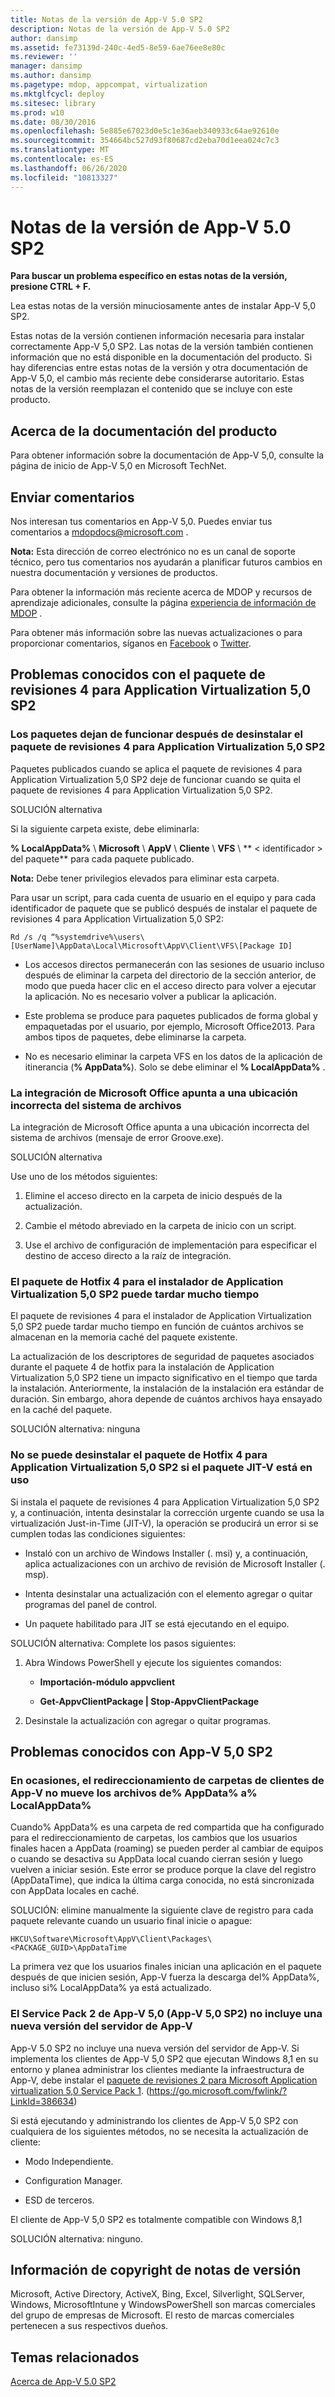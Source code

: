 ```yaml
---
title: Notas de la versión de App-V 5.0 SP2
description: Notas de la versión de App-V 5.0 SP2
author: dansimp
ms.assetid: fe73139d-240c-4ed5-8e59-6ae76ee8e80c
ms.reviewer: ''
manager: dansimp
ms.author: dansimp
ms.pagetype: mdop, appcompat, virtualization
ms.mktglfcycl: deploy
ms.sitesec: library
ms.prod: w10
ms.date: 08/30/2016
ms.openlocfilehash: 5e885e67023d0e5c1e36aeb340933c64ae92610e
ms.sourcegitcommit: 354664bc527d93f80687cd2eba70d1eea024c7c3
ms.translationtype: MT
ms.contentlocale: es-ES
ms.lasthandoff: 06/26/2020
ms.locfileid: "10813327"
---
```

# Notas de la versión de App-V 5.0 SP2


**Para buscar un problema específico en estas notas de la versión, presione CTRL + F.**

Lea estas notas de la versión minuciosamente antes de instalar App-V 5,0 SP2.

Estas notas de la versión contienen información necesaria para instalar correctamente App-V 5,0 SP2. Las notas de la versión también contienen información que no está disponible en la documentación del producto. Si hay diferencias entre estas notas de la versión y otra documentación de App-V 5,0, el cambio más reciente debe considerarse autoritario. Estas notas de la versión reemplazan el contenido que se incluye con este producto.

## Acerca de la documentación del producto


Para obtener información sobre la documentación de App-V 5,0, consulte la página de inicio de App-V 5,0 en Microsoft TechNet.

## Enviar comentarios


Nos interesan tus comentarios en App-V 5,0. Puedes enviar tus comentarios a <mdopdocs@microsoft.com> .

**Nota:**  Esta dirección de correo electrónico no es un canal de soporte técnico, pero tus comentarios nos ayudarán a planificar futuros cambios en nuestra documentación y versiones de productos.

 

Para obtener la información más reciente acerca de MDOP y recursos de aprendizaje adicionales, consulte la página [experiencia de información de MDOP](https://go.microsoft.com/fwlink/p/?LinkId=236032) .

Para obtener más información sobre las nuevas actualizaciones o para proporcionar comentarios, síganos en [Facebook](https://go.microsoft.com/fwlink/p/?LinkId=242445) o [Twitter](https://go.microsoft.com/fwlink/p/?LinkId=242447).

## Problemas conocidos con el paquete de revisiones 4 para Application Virtualization 5,0 SP2


### Los paquetes dejan de funcionar después de desinstalar el paquete de revisiones 4 para Application Virtualization 5,0 SP2

Paquetes publicados cuando se aplica el paquete de revisiones 4 para Application Virtualization 5,0 SP2 deje de funcionar cuando se quita el paquete de revisiones 4 para Application Virtualization 5,0 SP2.

SOLUCIÓN alternativa

Si la siguiente carpeta existe, debe eliminarla:

**% LocalAppData%**  \\  **Microsoft**  \\  **AppV**  \\  **Cliente**  \\  **VFS**  \\  ** &lt; identificador &gt; del paquete** para cada paquete publicado.

**Nota:**  Debe tener privilegios elevados para eliminar esta carpeta.

 

Para usar un script, para cada cuenta de usuario en el equipo y para cada identificador de paquete que se publicó después de instalar el paquete de revisiones 4 para Application Virtualization 5,0 SP2:

`Rd /s /q “%systemdrive%\users\[UserName]\AppData\Local\Microsoft\AppV\Client\VFS\[Package ID]`

-   Los accesos directos permanecerán con las sesiones de usuario incluso después de eliminar la carpeta del directorio de la sección anterior, de modo que pueda hacer clic en el acceso directo para volver a ejecutar la aplicación. No es necesario volver a publicar la aplicación.

-   Este problema se produce para paquetes publicados de forma global y empaquetadas por el usuario, por ejemplo, Microsoft Office2013. Para ambos tipos de paquetes, debe eliminarse la carpeta.

-   No es necesario eliminar la carpeta VFS en los datos de la aplicación de itinerancia (**% AppData%**). Solo se debe eliminar el **% LocalAppData%** .

### La integración de Microsoft Office apunta a una ubicación incorrecta del sistema de archivos

La integración de Microsoft Office apunta a una ubicación incorrecta del sistema de archivos (mensaje de error Groove.exe).

SOLUCIÓN alternativa

Use uno de los métodos siguientes:

1.  Elimine el acceso directo en la carpeta de inicio después de la actualización.

2.  Cambie el método abreviado en la carpeta de inicio con un script.

3.  Use el archivo de configuración de implementación para especificar el destino de acceso directo a la raíz de integración.

### <a href="" id="-------------hotfix-package-4-for-application-virtualization-5-0-sp2-installer-can-take-a-long-time"></a> El paquete de Hotfix 4 para el instalador de Application Virtualization 5,0 SP2 puede tardar mucho tiempo

El paquete de revisiones 4 para el instalador de Application Virtualization 5,0 SP2 puede tardar mucho tiempo en función de cuántos archivos se almacenan en la memoria caché del paquete existente.

La actualización de los descriptores de seguridad de paquetes asociados durante el paquete 4 de hotfix para la instalación de Application Virtualization 5,0 SP2 tiene un impacto significativo en el tiempo que tarda la instalación. Anteriormente, la instalación de la instalación era estándar de duración. Sin embargo, ahora depende de cuántos archivos haya ensayado en la caché del paquete.

SOLUCIÓN alternativa: ninguna

### No se puede desinstalar el paquete de Hotfix 4 para Application Virtualization 5,0 SP2 si el paquete JIT-V está en uso

Si instala el paquete de revisiones 4 para Application Virtualization 5,0 SP2 y, a continuación, intenta desinstalar la corrección urgente cuando se usa la virtualización Just-in-Time (JIT-V), la operación se producirá un error si se cumplen todas las condiciones siguientes:

-   Instaló con un archivo de Windows Installer (. msi) y, a continuación, aplica actualizaciones con un archivo de revisión de Microsoft Installer (. msp).

-   Intenta desinstalar una actualización con el elemento agregar o quitar programas del panel de control.

-   Un paquete habilitado para JIT se está ejecutando en el equipo.

SOLUCIÓN alternativa: Complete los pasos siguientes:

1.  Abra Windows PowerShell y ejecute los siguientes comandos:

    -   **Importación-módulo appvclient**

    -   **Get-AppvClientPackage | Stop-AppvClientPackage**

2.  Desinstale la actualización con agregar o quitar programas.

## Problemas conocidos con App-V 5,0 SP2


### <a href="" id="bkmk-folderredirection"></a>En ocasiones, el redireccionamiento de carpetas de clientes de App-V no mueve los archivos de% AppData% a% LocalAppData%

Cuando% AppData% es una carpeta de red compartida que ha configurado para el redireccionamiento de carpetas, los cambios que los usuarios finales hacen a AppData (roaming) se pueden perder al cambiar de equipos o cuando se desactiva su AppData local cuando cierran sesión y luego vuelven a iniciar sesión. Este error se produce porque la clave del registro (AppDataTime), que indica la última carga conocida, no está sincronizada con AppData locales en caché.

SOLUCIÓN: elimine manualmente la siguiente clave de registro para cada paquete relevante cuando un usuario final inicie o apague:

``` syntax
HKCU\Software\Microsoft\AppV\Client\Packages\<PACKAGE_GUID>\AppDataTime
```

La primera vez que los usuarios finales inician una aplicación en el paquete después de que inicien sesión, App-V fuerza la descarga del% AppData%, incluso si% LocalAppData% ya está actualizado.

### <a href="" id="-------------app-v-5-0-service-pack-2--app-v-5-0-sp2--does-not-include-a-new-version-of-the-app-v-server"></a> El Service Pack 2 de App-V 5,0 (App-V 5,0 SP2) no incluye una nueva versión del servidor de App-V

App-V 5.0 SP2 no incluye una nueva versión del servidor de App-V. Si implementa los clientes de App-V 5,0 SP2 que ejecutan Windows 8,1 en su entorno y planea administrar los clientes mediante la infraestructura de App-V, debe instalar el [paquete de revisiones 2 para Microsoft Application virtualization 5,0 Service Pack 1](https://go.microsoft.com/fwlink/?LinkId=386634). (https://go.microsoft.com/fwlink/?LinkId=386634)

Si está ejecutando y administrando los clientes de App-V 5,0 SP2 con cualquiera de los siguientes métodos, no se necesita la actualización de cliente:

-   Modo Independiente.

-   Configuration Manager.

-   ESD de terceros.

El cliente de App-V 5,0 SP2 es totalmente compatible con Windows 8,1

SOLUCIÓN alternativa: ninguno.

## Información de copyright de notas de versión


Microsoft, Active Directory, ActiveX, Bing, Excel, Silverlight, SQLServer, Windows, MicrosoftIntune y WindowsPowerShell son marcas comerciales del grupo de empresas de Microsoft. El resto de marcas comerciales pertenecen a sus respectivos dueños.








## Temas relacionados


[Acerca de App-V 5.0 SP2](about-app-v-50-sp2.md)

 

 





